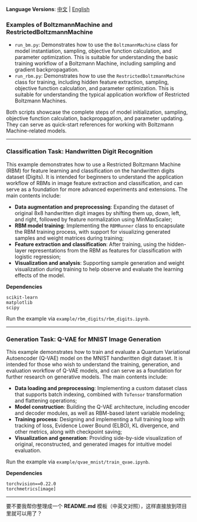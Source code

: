 **Language Versions**: [中文](example/README_ZH.md) | [English](example/README.md)

### Examples of BoltzmannMachine and RestrictedBoltzmannMachine

* `run_bm.py`: Demonstrates how to use the `BoltzmannMachine` class for model instantiation, sampling, objective function calculation, and parameter optimization. This is suitable for understanding the basic training workflow of a Boltzmann Machine, including sampling and gradient backpropagation.
* `run_rbm.py`: Demonstrates how to use the `RestrictedBoltzmannMachine` class for training, including hidden feature extraction, sampling, objective function calculation, and parameter optimization. This is suitable for understanding the typical application workflow of Restricted Boltzmann Machines.

Both scripts showcase the complete steps of model initialization, sampling, objective function calculation, backpropagation, and parameter updating. They can serve as quick-start references for working with Boltzmann Machine-related models.

---

### Classification Task: Handwritten Digit Recognition

This example demonstrates how to use a Restricted Boltzmann Machine (RBM) for feature learning and classification on the handwritten digits dataset (Digits). It is intended for beginners to understand the application workflow of RBMs in image feature extraction and classification, and can serve as a foundation for more advanced experiments and extensions. The main contents include:

* **Data augmentation and preprocessing**: Expanding the dataset of original 8x8 handwritten digit images by shifting them up, down, left, and right, followed by feature normalization using MinMaxScaler;
* **RBM model training**: Implementing the `RBMRunner` class to encapsulate the RBM training process, with support for visualizing generated samples and weight matrices during training;
* **Feature extraction and classification**: After training, using the hidden-layer representations from the RBM as features for classification with logistic regression;
* **Visualization and analysis**: Supporting sample generation and weight visualization during training to help observe and evaluate the learning effects of the model.

**Dependencies**

```
scikit-learn
matplotlib
scipy
```

Run the example via `example/rbm_digits/rbm_digits.ipynb`.

---

### Generation Task: Q-VAE for MNIST Image Generation

This example demonstrates how to train and evaluate a Quantum Variational Autoencoder (Q-VAE) model on the MNIST handwritten digit dataset. It is intended for those who wish to understand the training, generation, and evaluation workflow of Q-VAE models, and can serve as a foundation for further research on generative models. The main contents include:

* **Data loading and preprocessing**: Implementing a custom dataset class that supports batch indexing, combined with `ToTensor` transformation and flattening operations;
* **Model construction**: Building the Q-VAE architecture, including encoder and decoder modules, as well as RBM-based latent variable modeling;
* **Training process**: Designing and implementing a full training loop with tracking of loss, Evidence Lower Bound (ELBO), KL divergence, and other metrics, along with checkpoint saving;
* **Visualization and generation**: Providing side-by-side visualization of original, reconstructed, and generated images for intuitive model evaluation.

Run the example via `example/qvae_mnist/train_qvae.ipynb`.

**Dependencies**

```
torchvision==0.22.0
torchmetrics[image]
```

---

要不要我帮你整理成一个 **README.md** 模板（中英文对照），这样直接放到项目里就可以用了？
